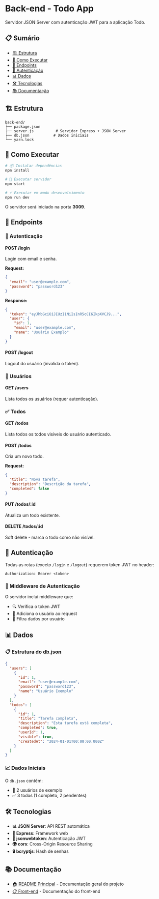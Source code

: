 # Back-end - Todo App

Servidor JSON Server com autenticação JWT para a aplicação Todo.

## 📋 Sumário

- [🏗️ Estrutura](#️-estrutura)
- [🚀 Como Executar](#-como-executar)
- [📡 Endpoints](#-endpoints)
- [🔐 Autenticação](#-autenticação)
- [📊 Dados](#-dados)
- [🛠️ Tecnologias](#️-tecnologias)
- [📚 Documentação](#-documentação)

## 🏗️ Estrutura

```
back-end/
├── package.json
├── server.js          # Servidor Express + JSON Server
├── db.json           # Dados iniciais
└── yarn.lock
```

## 🚀 Como Executar

```bash
# 📦 Instalar dependências
npm install

# 🚀 Executar servidor
npm start

# ⚡ Executar em modo desenvolvimento
npm run dev
```

O servidor será iniciado na porta **3009**.

## 📡 Endpoints

### 🔐 Autenticação

#### POST /login

Login com email e senha.

**Request:**

```json
{
  "email": "user@example.com",
  "password": "password123"
}
```

**Response:**

```json
{
  "token": "eyJhbGciOiJIUzI1NiIsInR5cCI6IkpXVCJ9...",
  "user": {
    "id": 1,
    "email": "user@example.com",
    "name": "Usuário Exemplo"
  }
}
```

#### POST /logout

Logout do usuário (invalida o token).

### 👥 Usuários

#### GET /users

Lista todos os usuários (requer autenticação).

### ✅ Todos

#### GET /todos

Lista todos os todos visíveis do usuário autenticado.

#### POST /todos

Cria um novo todo.

**Request:**

```json
{
  "title": "Nova tarefa",
  "description": "Descrição da tarefa",
  "completed": false
}
```

#### PUT /todos/:id

Atualiza um todo existente.

#### DELETE /todos/:id

Soft delete - marca o todo como não visível.

## 🔐 Autenticação

Todas as rotas (exceto `/login` e `/logout`) requerem token JWT no header:

```
Authorization: Bearer <token>
```

### 🔧 Middleware de Autenticação

O servidor inclui middleware que:

- 🔍 Verifica o token JWT
- 👤 Adiciona o usuário ao request
- 🎯 Filtra dados por usuário

## 📊 Dados

### 📋 Estrutura do db.json

```json
{
  "users": [
    {
      "id": 1,
      "email": "user@example.com",
      "password": "password123",
      "name": "Usuário Exemplo"
    }
  ],
  "todos": [
    {
      "id": 1,
      "title": "Tarefa completa",
      "description": "Esta tarefa está completa",
      "completed": true,
      "userId": 1,
      "visible": true,
      "createdAt": "2024-01-01T00:00:00.000Z"
    }
  ]
}
```

### 📈 Dados Iniciais

O `db.json` contém:

- 👥 2 usuários de exemplo
- ✅ 3 todos (1 completo, 2 pendentes)

## 🛠️ Tecnologias

- **📊 JSON Server**: API REST automática
- **🚀 Express**: Framework web
- **🔐 jsonwebtoken**: Autenticação JWT
- **🌍 cors**: Cross-Origin Resource Sharing
- **🔒 bcryptjs**: Hash de senhas

## 📚 Documentação

- [🏠 README Principal](../README.md) - Documentação geral do projeto
- [📋 Front-end](../front-end/README.md) - Documentação do front-end
